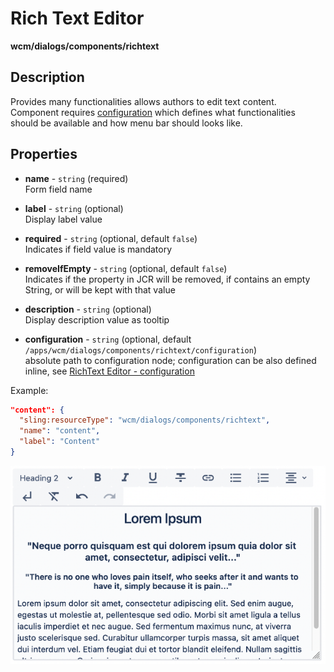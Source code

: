 # Rich Text Editor

**wcm/dialogs/components/richtext**

## Description

Provides many functionalities allows authors to edit text content.  
Component requires [configuration](./richtext-editor-configuration.md/) which defines what functionalities should be available and how menu bar should looks like.

## Properties

- **name** -  `string` (required)  
    Form field name

- **label** - `string` (optional)  
    Display label value

- **required** - `string` (optional, default `false`)  
    Indicates if field value is mandatory

- **removeIfEmpty** - `string` (optional, default `false`)  
    Indicates if the property in JCR will be removed, if contains an empty String, or will be kept with that value

- **description** - `string` (optional)  
    Display description value as tooltip

- **configuration** - `string` (optional, default `/apps/wcm/dialogs/components/richtext/configuration`)  
    absolute path to configuration node; configuration can be also defined inline, see [RichText Editor - configuration](./richtext-editor-configuration.md/)

Example:

```json
"content": {
  "sling:resourceType": "wcm/dialogs/components/richtext",
  "name": "content",
  "label": "Content"
}
```

![RichText Editor](rte1.png)
